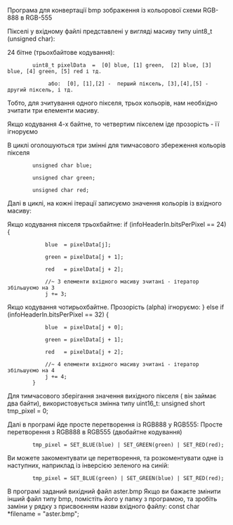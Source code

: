 Програма для конвертації bmp зображення із кольорової схеми RGB-888 в RGB-555

Пікселі у вхідному файлі представлені у вигляді масиву типу uint8_t (unsigned char):

24 бітне (трьохбайтове кодування):


			uint8_t pixelData  =  [0] blue, [1] green,  [2] blue, [3] blue, [4] green, [5] red і тд.

				 або:  [0], [1],[2] -  перший піксель, [3],[4],[5] - другий піксель, і тд.
     
Тобто, для зчитування одного пікселя, трьох кольорів, нам необхідно зчитати три елементи масиву.

Якщо кодування 4-х байтне, то четвертим пікселем іде прозорість - її ігноруємо

В циклі оголошуються три змінні для тимчасового збереження кольорів пікселя

			unsigned char blue;
   
			unsigned char green;
   
			unsigned char red;
   
Далі в циклі, на кожні ітерації записуємо значення кольорів із вхідного масиву:

Якщо кодування пікселя трьохбайтне:
			if (infoHeaderIn.bitsPerPixel == 24) {
   
				blue  = pixelData[j];
    
				green = pixelData[j + 1];
    
				red   = pixelData[j + 2];
    
				//~ 3 елементи вхідного масиву зчитані - ітератор збільшуємо на 3
				j += 3;
Якщо кодування чотирьохбайтне. Прозорість (alpha) ігноруємо:
			} else if (infoHeaderIn.bitsPerPixel == 32) {
   
				blue  = pixelData[j + 0];
    
				green = pixelData[j + 1];
    
				red   = pixelData[j + 2];
    
				//~ 4 елементи вхідного масиву зчитані - ітератор збільшуємо на 4
				j += 4;
			}

Для тимчасового зберігання значення вихідного пікселя ( він займає два байти), використовується змінна типу uint16_t:
unsigned short tmp_pixel = 0;

Далі в програмі йде просте перетворення із RGB888 у RGB555:
Просте перетворення з RGB888 в RGB555 (двобайтне кодування) 

			tmp_pixel = SET_BLUE(blue) | SET_GREEN(green) | SET_RED(red);
   
Ви можете закоментувати це перетворення, та розкоментувати одне із наступних, наприклад із інверсією зеленого на синій:

			tmp_pixel = SET_BLUE(green) | SET_GREEN(blue) | SET_RED(red);


В програмі заданий вихідний файл aster.bmp
Якщо ви бажаєте змінити інший файл типу bmp, помістіть його у папку з програмою, та зробіть заміни у рядку з присвоєнням назви вхідного файлу:
			const char *filename = "aster.bmp";
